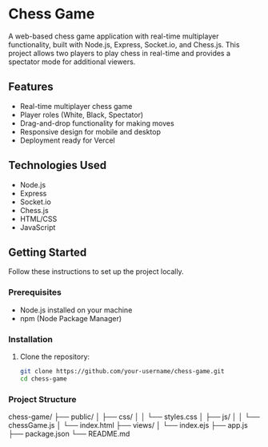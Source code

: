 # Chess Game

A web-based chess game application with real-time multiplayer functionality, built with Node.js, Express, Socket.io, and Chess.js. This project allows two players to play chess in real-time and provides a spectator mode for additional viewers.

## Features

- Real-time multiplayer chess game
- Player roles (White, Black, Spectator)
- Drag-and-drop functionality for making moves
- Responsive design for mobile and desktop
- Deployment ready for Vercel

## Technologies Used

- Node.js
- Express
- Socket.io
- Chess.js
- HTML/CSS
- JavaScript

## Getting Started

Follow these instructions to set up the project locally.

### Prerequisites

- Node.js installed on your machine
- npm (Node Package Manager)

### Installation

1. Clone the repository:
   ```bash
   git clone https://github.com/your-username/chess-game.git
   cd chess-game
   ```

### Project Structure

chess-game/
├── public/
│ ├── css/
│ │ └── styles.css
│ ├── js/
│ │ └── chessGame.js
│ └── index.html
├── views/
│ └── index.ejs
├── app.js
├── package.json
└── README.md
